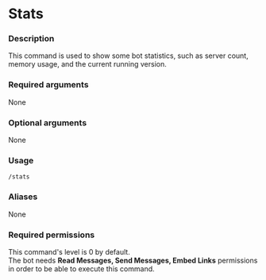 # Stats

### **Description**

This command is used to show some bot statistics, such as server count, memory usage, and the current running version.

### **Required arguments**

None

### **Optional arguments**

None

### **Usage**

```
/stats
```

### **Aliases**

None

### **Required permissions**

This command's level is 0 by default.\
The bot needs **Read Messages, Send Messages, Embed Links** permissions in order to be able to execute this command.
